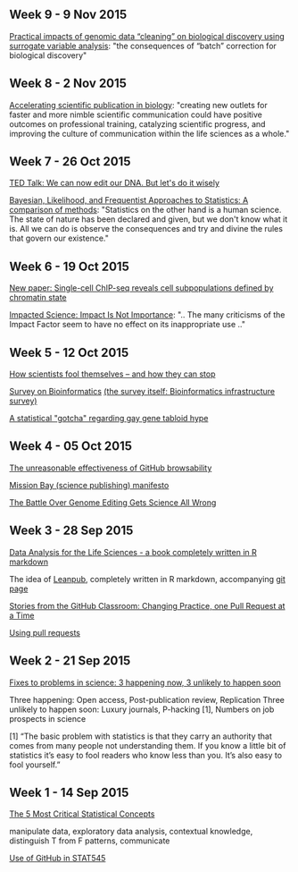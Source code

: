 ## Week 9 - 9 Nov 2015

[Practical impacts of genomic data “cleaning” on biological discovery using surrogate variable analysis](http://www.biomedcentral.com/1471-2105/16/372): "the consequences of “batch” correction for biological discovery" 

## Week 8 - 2 Nov 2015

[Accelerating scientific publication in biology](http://www.pnas.org/content/early/2015/10/26/1511912112.full.pdf): "creating
new outlets for faster and more nimble scientific communication could have positive outcomes on professional training, catalyzing scientific progress, and improving the culture of communication within the life sciences as a whole." 

## Week 7 - 26 Oct 2015

[TED Talk: We can now edit our DNA. But let's do it wisely](http://www.ted.com/talks/jennifer_doudna_we_can_now_edit_our_dna_but_let_s_do_it_wisely) 

[Bayesian, Likelihood, and Frequentist Approaches to Statistics: A comparison of methods](http://www.appliedclinicaltrialsonline.com/bayesian-likelihood-and-frequentist-approaches-statistics-0): "Statistics on the other hand is a human science. The state of nature has been declared and given, but we don't know what it is. All we can do is observe the consequences and try and divine the rules that govern our existence." 

## Week 6 - 19 Oct 2015

[New paper: Single-cell ChIP-seq reveals cell subpopulations defined by chromatin state](http://www.nature.com/nbt/journal/vaop/ncurrent/full/nbt.3383.html) 

[Impacted Science: Impact Is Not Importance](http://mbio.asm.org/content/6/5/e01593-15.full): ".. The many criticisms of the Impact Factor seem to have no effect on its inappropriate use .." 

## Week 5 - 12 Oct 2015

[How scientists fool themselves – and how they can stop](http://www.nature.com/news/how-scientists-fool-themselves-and-how-they-can-stop-1.18517) 

[Survey on Bioinformatics](https://docs.google.com/forms/d/10P299OB_cfwC7zyTBAdddo1Wh9py_vUGcTy-yczQoTU/viewanalytics)
[(the survey itself: Bioinformatics infrastructure survey)](https://docs.google.com/forms/d/10P299OB_cfwC7zyTBAdddo1Wh9py_vUGcTy-yczQoTU/viewform) 

[A statistical "gotcha" regarding gay gene tabloid hype](http://andrewgelman.com/2015/10/10/gay-gene-tabloid-hype-update/) 


## Week 4 - 05 Oct 2015

[The unreasonable effectiveness of GitHub browsability](http://stat545-ubc.github.io/bit006_github-browsability-wins.html) 

[Mission Bay (science publishing) manifesto](http://www.michaeleisen.org/blog/?p=1760) 

[The Battle Over Genome Editing Gets Science All Wrong](http://www.wired.com/2015/10/battle-genome-editing-gets-science-wrong/) 

## Week 3 - 28 Sep 2015

[Data Analysis for the Life Sciences - a book completely written in R markdown](http://simplystatistics.org/2015/09/23/data-analysis-for-the-life-sciences-a-book-completely-written-in-r-markdown/) 

The idea of [Leanpub](www.leanpub.com), completely written in R markdown, accompanying [git page](https://github.com/genomicsclass/labs) 

[Stories from the GitHub Classroom: Changing Practice, one Pull Request at a Time](https://speakerdeck.com/johndbritton/stories-from-the-github-classroom-changing-practice-one-pull-request-at-a-time) 

[Using pull requests](https://help.github.com/articles/using-pull-requests/) 

## Week 2 - 21 Sep 2015
[Fixes to problems in science: 3 happening now, 3 unlikely to happen soon](http://socialbat.org/2015/09/12/fixes-to-problems-in-science-3-happening-now-3-unlikely-to-happen-soon/) 

Three happening: Open access, Post-publication review, Replication 
Three unlikely to happen soon: Luxury journals, P-hacking [1], Numbers on job prospects in science 
 
[1] “The basic problem with statistics is that they carry an authority that comes from many people not understanding them. If you know a little bit of statistics it’s easy to fool readers who know less than you. It’s also easy to fool yourself.”

## Week 1 - 14 Sep 2015

[The 5 Most Critical Statistical Concepts](http://simplystatistics.org/2013/07/03/repost-the-5-most-critical-statistical-concepts/) 

manipulate data, exploratory data analysis, contextual knowledge, distinguish T from F patterns, communicate

[Use of GitHub in STAT545](http://stat545-ubc.github.io/bit004_stat545-use-of-github.html) 
